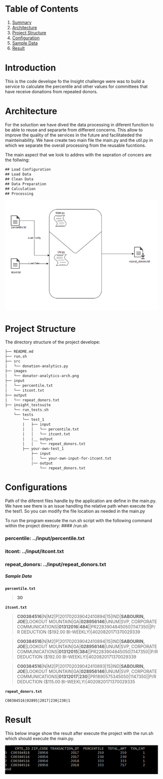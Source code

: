 # Table of Contents
1. [Summary](README.md#introduction)
2. [Architecture](README.md#architecture)
3. [Project Structure](README.md#project-structure)
4. [Configuration](README.md#configuration)
5. [Sample Data](README.md#sample-data)
6. [Result](README.md#result)


# Introduction

This is the code develope fo the Insight challenge were was to build a service to calculate the percentile and other values for committees 
that have receive donations from repeated donors. 

# Architecture

For the soluction we have dived the data processing in diferent function to be able to reuse and separarte from different concerns. This allow 
to improve the quality of the services in the future and facilitateded the mainteinability. We have create two main file the main.py 
and the util.py in which we separate the overall processing from the reusable fucntions.

The main aspect that we look to addres with the sepration of concers are the follwing: 
	
	## Load Configuration
	## Load Data 
	## Clean Data
	## Data Preparation
	## Calculation 
	## Processing
	
![donators-analytics-arch](https://github.com/avionero/donation-analytics/blob/master/images/donator-analytics-arch.PNG)

# Project Structure
The directory structure of the project develope:

    ├── README.md 
    ├── run.sh
    ├── src
    │   └── donation-analytics.py
	├── images
    │   └── donator-analytics-arch.png
    ├── input
    │   └── percentile.txt
    │   └── itcont.txt
    ├── output
    |   └── repeat_donors.txt
    ├── insight_testsuite
        └── run_tests.sh
        └── tests
            └── test_1
            |   ├── input
            |   │   └── percentile.txt
            |   │   └── itcont.txt
            |   |__ output
            |   │   └── repeat_donors.txt
            ├── your-own-test_1
                ├── input
                │   └── your-own-input-for-itcont.txt
                |── output
                    └── repeat_donors.txt
					
# Configurations

Path of the diferent files handle by the application are define in the main.py. We have see there is an issue handling the relative path
when execute the the test1. So you can modify the file location as needed in the main.py 

To run the program execute the run.sh script with the following command within the project directory:
	#### /run.sh

  ### percentile: ../input/percentile.txt
  ### itcont: ../input/itcont.txt
  ### repeat_donors: ../input/repeat_donors.txt
  
  
##### Sample Data

**`percentile.txt`**
> **30**

**`itcont.txt`**

> **C00384516**|N|M2|P|201702039042410894|15|IND|**SABOURIN, JOE**|LOOKOUT MOUNTAIN|GA|**028956146**|UNUM|SVP, CORPORATE COMMUNICATIONS|**01312016**|**484**||PR2283904845050|1147350||P/R DEDUCTION ($192.00 BI-WEEKLY)|4020820171370029339

> **C00384516**|N|M2|P|201702039042410894|15|IND|**SABOURIN, JOE**|LOOKOUT MOUNTAIN|GA|**028956146**|UNUM|SVP, CORPORATE COMMUNICATIONS|**01312015**|**384**||PR2283904845050|1147350||P/R DEDUCTION ($192.00 BI-WEEKLY)|4020820171370029339

> **C00384516**|N|M2|P|201702039042410893|15|IND|**SABOURIN, JOE**|LOOKOUT MOUNTAIN|GA|**028956146**|UNUM|SVP, CORPORATE COMMUNICATIONS|**01312017**|**230**||PR1890575345050|1147350||P/R DEDUCTION ($115.00 BI-WEEKLY)|4020820171370029335

**`repeat_donors.txt`**

    C00384516|02895|2017|230|230|1
	
# Result

This below image show the result after execute the project with the run.sh which should execute the main.py. 

![donators-analytics-result](https://github.com/avionero/donation-analytics/blob/master/images/donator-analytics-result.PNG)

